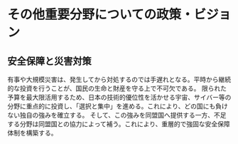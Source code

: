 # その他重要分野についての政策・ビジョン

## 安全保障と災害対策
有事や大規模災害は、発生してから対処するのでは手遅れとなる。平時から継続的な投資を行うことが、国民の生命と財産を守る上で不可欠である。
限られた予算を最大限活用するため、日本の技術的優位性を活かせる宇宙、サイバー等の分野に重点的に投資し、「選択と集中」を進める。これにより、どの国にも負けない独自の強みを確立する。
そして、この強みを同盟国へ提供する一方、不足する分野は同盟国との協力によって補う。これにより、重層的で強固な安全保障体制を構築する。

